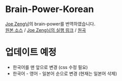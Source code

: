 # Brain-Power-Korean
[Joe Zeng](https://github.com/joezeng "Joe Zeng")님의 brain-power를 번역하였습니다.<br>
[원본 소스](https://github.com/joezeng/ytmnd/tree/master/brain-power "원본 소스") / [Joe Zeng님의 실행 링크](http://joezeng.github.io/ytmnd/brain-power/ "JoeZeng님의 실행 링크") / [원곡](https://youtu.be/h-mUGj41hWA "원곡")

# 업데이트 예정
- 한국어를 맨 앞으로 변경 (css 수정 필요)
- 한국어 - 영어 - 일본어 순으로 변경 (현재는 일본어 삭제)